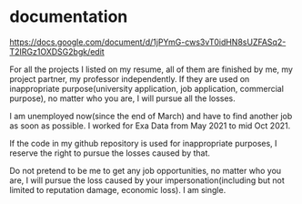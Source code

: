 # documentation


https://docs.google.com/document/d/1jPYmG-cws3vT0idHN8sUZFASq2-T2IRGz1OXDSG2bgk/edit

For all the projects I listed on my resume, all of them are finished by me, my project partner, my professor independently. If they are used on inappropriate purpose(university application, job application, commercial purpose), no matter who you are, I will pursue all the losses.

I am unemployed now(since the end of March) and have to find another job as soon as possible. I worked for Exa Data from May 2021 to mid Oct 2021.

If the code in my github repository is used for inappropriate purposes, I reserve the right to pursue the losses caused by that.

Do not pretend to be me to get any job opportunities, no matter who you are, I will pursue the loss caused by your impersonation(including but not limited to reputation damage, economic loss). I am single.




